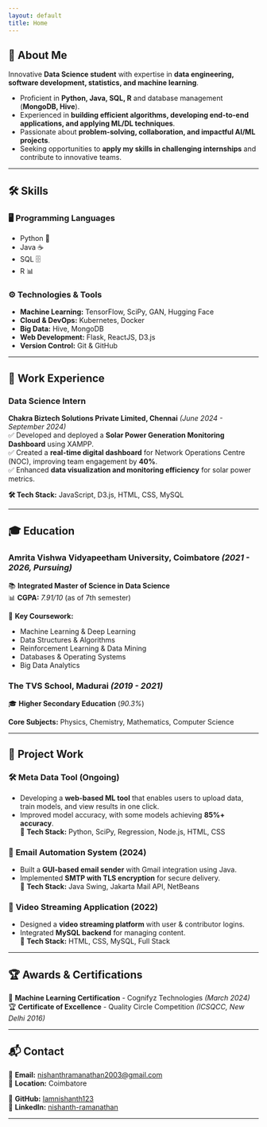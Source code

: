 ```yaml
---
layout: default
title: Home
---
```


## 📝 About Me  
Innovative **Data Science student** with expertise in **data engineering, software development, statistics, and machine learning**.  
- Proficient in **Python, Java, SQL, R** and database management (**MongoDB, Hive**).  
- Experienced in **building efficient algorithms, developing end-to-end applications, and applying ML/DL techniques**.  
- Passionate about **problem-solving, collaboration, and impactful AI/ML projects**.  
- Seeking opportunities to **apply my skills in challenging internships** and contribute to innovative teams.  

---

## 🛠 Skills  

### 🖥️ **Programming Languages**  
- Python 🐍  
- Java ☕  
- SQL 🗄️  
- R 📊  

### ⚙️ **Technologies & Tools**  
- **Machine Learning:** TensorFlow, SciPy, GAN, Hugging Face  
- **Cloud & DevOps:** Kubernetes, Docker  
- **Big Data:** Hive, MongoDB  
- **Web Development:** Flask, ReactJS, D3.js  
- **Version Control:** Git & GitHub  

---

## 💼 Work Experience  

### **Data Science Intern**  
**Chakra Biztech Solutions Private Limited, Chennai** _(June 2024 - September 2024)_  
✅ Developed and deployed a **Solar Power Generation Monitoring Dashboard** using XAMPP.  
✅ Created a **real-time digital dashboard** for Network Operations Centre (NOC), improving team engagement by **40%**.  
✅ Enhanced **data visualization and monitoring efficiency** for solar power metrics.  

**🛠 Tech Stack:** JavaScript, D3.js, HTML, CSS, MySQL  

---

## 🎓 Education  

### **Amrita Vishwa Vidyapeetham University, Coimbatore** _(2021 - 2026, Pursuing)_  
📚 **Integrated Master of Science in Data Science**  
📊 **CGPA:** _7.91/10_ (as of 7th semester)  

📖 **Key Coursework:**  
- Machine Learning & Deep Learning  
- Data Structures & Algorithms  
- Reinforcement Learning & Data Mining  
- Databases & Operating Systems  
- Big Data Analytics  

### **The TVS School, Madurai** _(2019 - 2021)_  
🎓 **Higher Secondary Education** (_90.3%_)  

**Core Subjects:** Physics, Chemistry, Mathematics, Computer Science  

---

## 🔬 Project Work  

### 🛠 **Meta Data Tool (Ongoing)**  
- Developing a **web-based ML tool** that enables users to upload data, train models, and view results in one click.  
- Improved model accuracy, with some models achieving **85%+ accuracy**.  
🔧 **Tech Stack:** Python, SciPy, Regression, Node.js, HTML, CSS  

### 📧 **Email Automation System (2024)**  
- Built a **GUI-based email sender** with Gmail integration using Java.  
- Implemented **SMTP with TLS encryption** for secure delivery.  
🔧 **Tech Stack:** Java Swing, Jakarta Mail API, NetBeans  

### 🎥 **Video Streaming Application (2022)**  
- Designed a **video streaming platform** with user & contributor logins.  
- Integrated **MySQL backend** for managing content.  
🔧 **Tech Stack:** HTML, CSS, MySQL, Full Stack  

---

## 🏆 Awards & Certifications  

🏅 **Machine Learning Certification** - Cognifyz Technologies _(March 2024)_  
🏆 **Certificate of Excellence** - Quality Circle Competition _(ICSQCC, New Delhi 2016)_  

---

## 📬 Contact  

📧 **Email:** [nishanthramanathan2003@gmail.com](mailto:nishanthramanathan2003@gmail.com)  
📍 **Location:** Coimbatore  

🔗 **GitHub:** [Iamnishanth123](https://github.com/Iamnishanth123)  
🔗 **LinkedIn:** [nishanth-ramanathan](https://www.linkedin.com/in/nishanth-ramanathan)  

---

